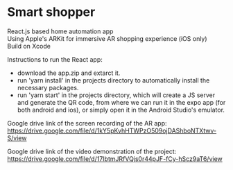 # Smart shopper
React.js based home automation app      
Using Apple's ARKit for immersive AR shopping experience (iOS only)    
Build on Xcode

Instructions to run the React app:
 - download the app.zip and extarct it.
 - run 'yarn install' in the projects directory to automatically install the necessary packages.
 - run 'yarn start' in the projects directory, which will create a JS server and generate the QR code, from where we can run it in the expo app (for both android and ios), or simply open it in the Android Studio's emulator.
 
 Google drive link of the screen recording of the AR app:    https://drive.google.com/file/d/1kY5pKvhHTWPzO509ojDAShboNTXtwv-S/view

Google drive link of the video demonstration of the project:
https://drive.google.com/file/d/17IbtmJRfVQjs0r44pJF-fCy-hScz9aT6/view
